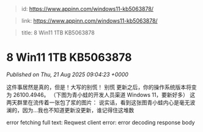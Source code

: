 > id: https://www.appinn.com/windows11-kb5063878/

> link: https://www.appinn.com/windows11-kb5063878/

> title: 8 Win11 1TB KB5063878

# 8 Win11 1TB KB5063878
_Published on Thu, 21 Aug 2025 09:04:23 +0000_

这件事居然是真的，但是！大写的别慌！ 别慌 更新之后，你的操作系统版本将变为 26100.4946。 （下图为青小蛙的开发人员渠道 Windows 11，要新好多） 这两天群里在流传着一张包了浆的图片： 说实话，看到这张图青小蛙内心是毫无波澜的，因为…我也不知道更新没更新，谁记得住这堆数  
  

error fetching full text: Reqwest client error: error decoding response body
